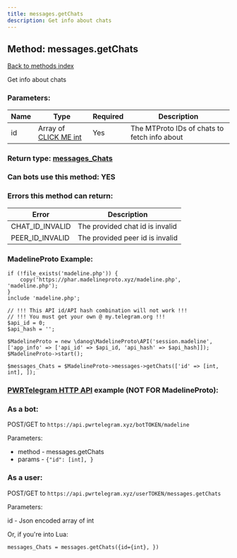 ```yaml
---
title: messages.getChats
description: Get info about chats
---
```

## Method: messages.getChats  
[Back to methods index](index.md)


Get info about chats

### Parameters:

| Name     |    Type       | Required | Description |
|----------|---------------|----------|-------------|
|id|Array of [CLICK ME int](../types/int.md) | Yes|The MTProto IDs of chats to fetch info about|


### Return type: [messages\_Chats](../types/messages_Chats.md)

### Can bots use this method: **YES**


### Errors this method can return:

| Error    | Description   |
|----------|---------------|
|CHAT_ID_INVALID|The provided chat id is invalid|
|PEER_ID_INVALID|The provided peer id is invalid|


### MadelineProto Example:


```
if (!file_exists('madeline.php')) {
    copy('https://phar.madelineproto.xyz/madeline.php', 'madeline.php');
}
include 'madeline.php';

// !!! This API id/API hash combination will not work !!!
// !!! You must get your own @ my.telegram.org !!!
$api_id = 0;
$api_hash = '';

$MadelineProto = new \danog\MadelineProto\API('session.madeline', ['app_info' => ['api_id' => $api_id, 'api_hash' => $api_hash]]);
$MadelineProto->start();

$messages_Chats = $MadelineProto->messages->getChats(['id' => [int, int], ]);
```

### [PWRTelegram HTTP API](https://pwrtelegram.xyz) example (NOT FOR MadelineProto):

### As a bot:

POST/GET to `https://api.pwrtelegram.xyz/botTOKEN/madeline`

Parameters:

* method - messages.getChats
* params - `{"id": [int], }`



### As a user:

POST/GET to `https://api.pwrtelegram.xyz/userTOKEN/messages.getChats`

Parameters:

id - Json encoded  array of int




Or, if you're into Lua:

```
messages_Chats = messages.getChats({id={int}, })
```

